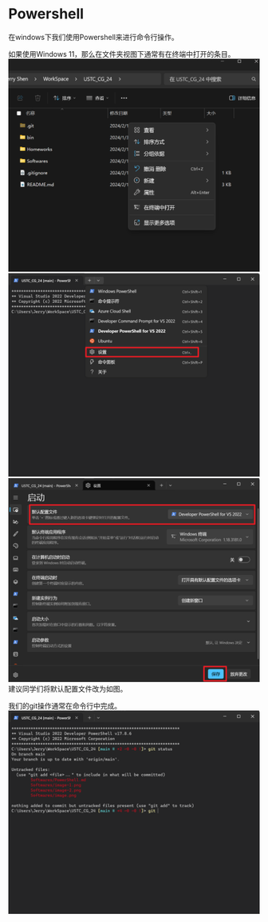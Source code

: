 # Powershell

在windows下我们使用Powershell来进行命令行操作。

如果使用Windows 11，那么在文件夹视图下通常有在终端中打开的条目。
![Alt text](ps_images/image.png)
![Alt text](ps_images/image-1.png)
![Alt text](ps_images/image-2.png)
建议同学们将默认配置文件改为如图。

我们的git操作通常在命令行中完成。
![Alt text](ps_images/image-3.png)